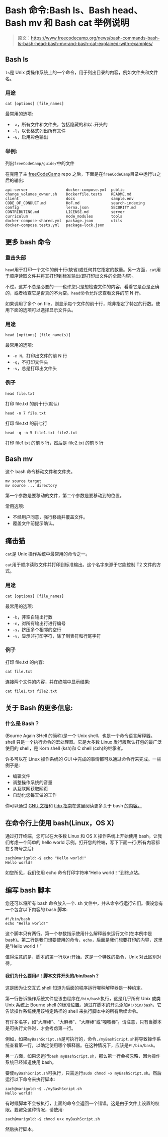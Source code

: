# Bash 命令:Bash ls、Bash head、Bash mv 和 Bash cat 举例说明

> 原文：<https://www.freecodecamp.org/news/bash-commands-bash-ls-bash-head-bash-mv-and-bash-cat-explained-with-examples/>

## **Bash ls**

`ls`是 Unix 类操作系统上的一个命令，用于列出目录的内容，例如文件夹和文件名。

### **用途**

```
cat [options] [file_names]
```

最常用的选项:

*   `-a`，所有文件和文件夹，包括隐藏的和以`.`开头的
*   `-l`，以长格式列出所有文件
*   `-G`，启用彩色输出

### **举例:**

列出`freeCodeCamp/guide/`中的文件

在克隆了主 [freeCodeCamp](https://github.com/freeCodeCamp/freeCodeCamp) repo 之后，下面是在`freeCodeCamp`目录中运行`ls`之后的输出:

```
api-server                 docker-compose.yml  public
change_volumes_owner.sh    Dockerfile.tests    README.md
client                     docs                sample.env
CODE_OF_CONDUCT.md         HoF.md              search-indexing
config                     lerna.json          SECURITY.md
CONTRIBUTING.md            LICENSE.md          server
curriculum                 node_modules        tools
docker-compose-shared.yml  package.json        utils
docker-compose.tests.yml   package-lock.json
```

## 更多 bash 命令

### 重击头部

`head`用于打印一个文件的前十行(缺省)或任何其它指定的数量。另一方面，`cat`用于顺序读取文件并将其打印到标准输出(即打印出文件的全部内容)。

不过，这并不总是必要的——也许您只是想检查文件的内容，看看它是否是正确的，或者检查它是否真的不为空。`head`命令允许您查看文件的前 N 行。

如果调用了多个 on file，则显示每个文件的前十行，除非指定了特定的行数。使用下面的选项可以选择显示文件头。

### **用途**

```
head [options] [file_name(s)]
```

最常用的选项:

*   `-n N`，打印出文件的前 N 行
*   `-q`，不打印文件头
*   `-v`，总是打印出文件头

### **例子**

```
head file.txt
```

打印 file.txt 的前十行(默认)

```
head -n 7 file.txt
```

打印 file.txt 的前七行

```
head -q -n 5 file1.txt file2.txt
```

打印 file1.txt 的前 5 行，然后是 file2.txt 的前 5 行

## **Bash mv**

这个 bash 命令移动文件和文件夹。

```
mv source target
mv source ... directory
```

第一个参数是要移动的文件，第二个参数是要移动到的位置。

常用选项:

*   不经用户同意，强行移动并覆盖文件。
*   覆盖文件前提示确认。

## **痛击猫**

`cat`是 Unix 操作系统中最常用的命令之一。

`cat`用于顺序读取文件并打印到标准输出。这个名字来源于它能控制 T2 文件的方式。

### **用途**

```
cat [options] [file_names]
```

最常用的选项:

*   `-b`，非空白输出行数
*   `-n`，对所有输出行进行编号
*   `-s`，挤压多个相邻的空行
*   `-v`，显示非打印字符，除了制表符和行尾字符

### **例子**

打印 file.txt 的内容:

```
cat file.txt
```

连接两个文件的内容，并在终端中显示结果:

```
cat file1.txt file2.txt
```

## 关于 Bash 的更多信息:

### 什么是 Bash？

(Bourne Again SHell 的简称)是一个 Unix shell，也是一个命令语言解释器。shell 只是一个执行命令的宏处理器。它是大多数 Linux 发行版默认打包的最广泛使用的 shell，是 Korn shell (ksh)和 C shell (csh)的继承者。

许多可以在 Linux 操作系统的 GUI 中完成的事情都可以通过命令行来完成。一些例子是:

*   编辑文件
*   调整操作系统的音量
*   从互联网获取网页
*   自动化您每天做的工作

你可以通过 [GNU 文档](https://www.gnu.org/software/bash/manual/html_node/index.html#SEC_Contents)和 [tldp 指南](http://tldp.org/HOWTO/Bash-Prog-Intro-HOWTO.html#toc10)在这里阅读更多关于 bash [的内容。](https://www.gnu.org/software/bash/)

## **在命令行上使用 bash(Linux，OS X)**

通过打开终端，您可以在大多数 Linux 和 OS X 操作系统上开始使用 bash。让我们考虑一个简单的 hello world 示例。打开您的终端，写下下面一行(所有内容都在＄符号之后):

```
zach@marigold:~$ echo "Hello world!"
Hello world!
```

如您所见，我们使用 echo 命令打印字符串“Hello world！”到终点站。

## **编写 bash 脚本**

您还可以将所有 bash 命令放入一个. sh 文件中，并从命令行运行它们。假设您有一个包含以下内容的 bash 脚本:

```
#!/bin/bash
echo "Hello world!"
```

这个脚本只有两行。第一个参数指示使用什么解释器来运行文件(在本例中是 bash)。第二行是我们想要使用的命令，`echo`，后面是我们想要打印的内容，这里是“Hello world！”

值得注意的是，脚本的第一行以`#!`开始。这是一个特殊的指令，Unix 对此区别对待。

#### **我们为什么要用#！脚本文件开头的/bin/bash？**

这是因为让交互式 shell 知道为后面的程序运行哪种解释器是一种约定。

第一行告诉操作系统文件应该由程序在`/bin/bash`执行，这是几乎所有 Unix 或类 Unix 系统上 Bourne shell 的标准位置。通过在脚本的开头添加`#!/bin/bash`，它告诉操作系统使用该特定路径的 shell 来执行脚本中的所有后续命令。

有许多名字，如“大麻棒”、“大麻棒”、“大麻棒”或“嘎吱棒”。请注意，只有当脚本是可执行文件时，才会考虑第一行。

例如，如果`myBashScript.sh`是可执行的，命令`./myBashScript.sh`将导致操作系统查看第一行，以确定使用哪个解释器。在这种情况下，应该是`#!/bin/bash`。

另一方面，如果您运行`bash myBashScript.sh`，那么第一行会被忽略，因为操作系统已经知道使用 bash。

要使`myBashScript.sh`可执行，只需运行`sudo chmod +x myBashScript.sh`。然后运行以下命令来执行脚本:

```
zach@marigold:~$ ./myBashScript.sh
Hello world!
```

有时候脚本不会被执行，上面的命令会返回一个错误。这是由于文件上设置的权限。要避免这种情况，请使用:

```
zach@marigold:~$ chmod u+x myBashScript.sh
```

然后执行脚本。